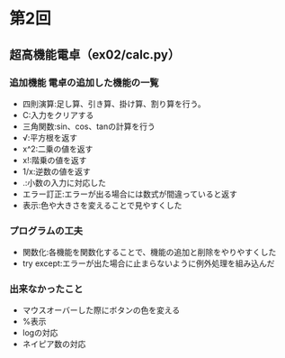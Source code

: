 # 第2回
## 超高機能電卓（ex02/calc.py）
### 追加機能 電卓の追加した機能の一覧
- 四則演算:足し算、引き算、掛け算、割り算を行う。
- C:入力をクリアする
- 三角関数:sin、cos、tanの計算を行う
- √:平方根を返す
- x^2:二乗の値を返す
- x!:階乗の値を返す
- 1/x:逆数の値を返す
- .:小数の入力に対応した
- エラー訂正:エラーが出る場合には数式が間違っていると返す
- 表示:色や大きさを変えることで見やすくした
### プログラムの工夫
- 関数化:各機能を関数化することで、機能の追加と削除をやりやすくした
- try except:エラーが出た場合に止まらないように例外処理を組み込んだ
### 出来なかったこと
- マウスオーバーした際にボタンの色を変える
- %表示
- logの対応
- ネイピア数の対応